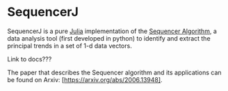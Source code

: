 # SequencerJ

SequencerJ is a pure [Julia](https://julialang.org/) implementation of the [Sequencer Algorithm](https://github.com/dalya/Sequencer/), a data analysis tool (first developed in python) to identify and extract the principal trends in a set of 1-d data vectors.

Link to docs???

The paper that describes the Sequencer algorithm and its applications can be found 
on Arxiv: [https://arxiv.org/abs/2006.13948].


